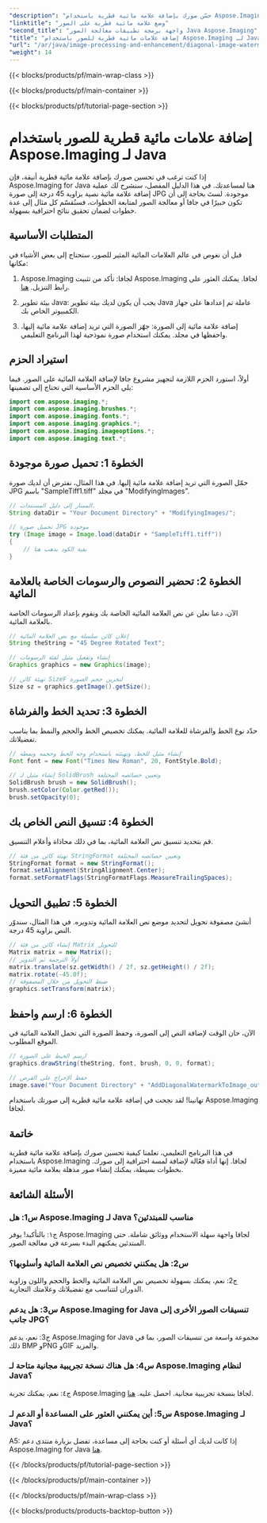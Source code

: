 ```yaml
---
"description": "حسّن صورك بإضافة علامة مائية قطرية باستخدام Aspose.Imaging لجافا. اتبع هذا الدليل خطوة بخطوة لإنشاء صور مذهلة بعلامة مائية بكل سهولة."
"linktitle": "وضع علامة مائية قطرية على الصور"
"second_title": "واجهة برمجة تطبيقات معالجة الصور Java Aspose.Imaging"
"title": "إضافة علامات مائية قطرية للصور باستخدام Aspose.Imaging لـ Java"
"url": "/ar/java/image-processing-and-enhancement/diagonal-image-watermarking/"
"weight": 14
---
```


{{< blocks/products/pf/main-wrap-class >}}

{{< blocks/products/pf/main-container >}}

{{< blocks/products/pf/tutorial-page-section >}}

# إضافة علامات مائية قطرية للصور باستخدام Aspose.Imaging لـ Java


إذا كنت ترغب في تحسين صورك بإضافة علامة مائية قطرية أنيقة، فإن Aspose.Imaging for Java هنا لمساعدتك. في هذا الدليل المفصل، سنشرح لك عملية إضافة علامة مائية نصية بزاوية 45 درجة إلى صورة JPG موجودة. لستَ بحاجة إلى أن تكون خبيرًا في جافا أو معالجة الصور لمتابعة الخطوات، فسنُقسّم كل مثال إلى عدة خطوات لضمان تحقيق نتائج احترافية بسهولة.

## المتطلبات الأساسية

قبل أن نغوص في عالم العلامات المائية المثير للصور، ستحتاج إلى بعض الأشياء في مكانها:

1. Aspose.Imaging لجافا: تأكد من تثبيت Aspose.Imaging لجافا. يمكنك العثور على رابط التنزيل. [هنا](https://releases.aspose.com/imaging/java/).

2. بيئة تطوير Java: يجب أن يكون لديك بيئة تطوير Java عاملة تم إعدادها على جهاز الكمبيوتر الخاص بك.

3. إضافة علامة مائية إلى الصورة: جهّز الصورة التي تريد إضافة علامة مائية إليها، واحفظها في مجلد. يمكنك استخدام صورة نموذجية لهذا البرنامج التعليمي.

## استيراد الحزم

أولاً، استورد الحزم اللازمة لتجهيز مشروع جافا لإضافة العلامة المائية على الصور. فيما يلي الحزم الأساسية التي تحتاج إلى تضمينها:

```java
import com.aspose.imaging.*;
import com.aspose.imaging.brushes.*;
import com.aspose.imaging.fonts.*;
import com.aspose.imaging.graphics.*;
import com.aspose.imaging.imageoptions.*;
import com.aspose.imaging.text.*;
```

## الخطوة 1: تحميل صورة موجودة

حمّل الصورة التي تريد إضافة علامة مائية إليها. في هذا المثال، نفترض أن لديك صورة JPG باسم "SampleTiff1.tiff" في مجلد "ModifyingImages".

```java
// المسار إلى دليل المستندات.
String dataDir = "Your Document Directory" + "ModifyingImages/";

// تحميل صورة JPG موجودة
try (Image image = Image.load(dataDir + "SampleTiff1.tiff"))
{
    // بقية الكود يذهب هنا
}
```

## الخطوة 2: تحضير النصوص والرسومات الخاصة بالعلامة المائية

الآن، دعنا نعلن عن نص العلامة المائية الخاصة بك ونقوم بإعداد الرسومات الخاصة بالعلامة المائية.

```java
// إعلان كائن سلسلة مع نص العلامة المائية
String theString = "45 Degree Rotated Text";

// إنشاء وتفعيل مثيل لفئة الرسومات
Graphics graphics = new Graphics(image);

// تهيئة كائن SizeF لتخزين حجم الصورة
Size sz = graphics.getImage().getSize();
```

## الخطوة 3: تحديد الخط والفرشاة

حدّد نوع الخط والفرشاة للعلامة المائية. يمكنك تخصيص الخط والحجم والنمط بما يناسب تفضيلاتك.

```java
// إنشاء مثيل للخط، وتهيئته باستخدام وجه الخط وحجمه ونمطه
Font font = new Font("Times New Roman", 20, FontStyle.Bold);

// إنشاء مثيل لـ SolidBrush وتعيين خصائصه المختلفة
SolidBrush brush = new SolidBrush();
brush.setColor(Color.getRed());
brush.setOpacity(0);
```

## الخطوة 4: تنسيق النص الخاص بك

قم بتحديد تنسيق نص العلامة المائية، بما في ذلك محاذاة وأعلام التنسيق.

```java
// تهيئة كائن من فئة StringFormat وتعيين خصائصه المختلفة
StringFormat format = new StringFormat();
format.setAlignment(StringAlignment.Center);
format.setFormatFlags(StringFormatFlags.MeasureTrailingSpaces);
```

## الخطوة 5: تطبيق التحويل

أنشئ مصفوفة تحويل لتحديد موضع نص العلامة المائية وتدويره. في هذا المثال، سندوّر النص بزاوية 45 درجة.

```java
// إنشاء كائن من فئة Matrix للتحويل
Matrix matrix = new Matrix();
// أولاً الترجمة ثم التدوير
matrix.translate(sz.getWidth() / 2f, sz.getHeight() / 2f);
matrix.rotate(-45.0f);
// ضبط التحويل من خلال المصفوفة
graphics.setTransform(matrix);
```

## الخطوة 6: ارسم واحفظ

الآن، حان الوقت لإضافة النص إلى الصورة، وحفظ الصورة التي تحمل العلامة المائية في الموقع المطلوب.

```java
// ارسم الخيط على الصورة
graphics.drawString(theString, font, brush, 0, 0, format);

// حفظ الإخراج على القرص
image.save("Your Document Directory" + "AddDiagonalWatermarkToImage_out.jpg");
```

تهانينا! لقد نجحت في إضافة علامة مائية قطرية إلى صورتك باستخدام Aspose.Imaging لجافا.

## خاتمة

في هذا البرنامج التعليمي، تعلمنا كيفية تحسين صورك بإضافة علامة مائية قطرية باستخدام Aspose.Imaging لجافا. إنها أداة فعّالة لإضافة لمسة احترافية إلى صورك. بخطوات بسيطة، يمكنك إنشاء صور مذهلة بعلامة مائية مميزة.

## الأسئلة الشائعة

### س1: هل Aspose.Imaging لـ Java مناسب للمبتدئين؟

ج١: بالتأكيد! يوفر Aspose.Imaging لجافا واجهة سهلة الاستخدام ووثائق شاملة. حتى المبتدئين يمكنهم البدء بسرعة في معالجة الصور.

### س2: هل يمكنني تخصيص نص العلامة المائية وأسلوبها؟

ج2: نعم، يمكنك بسهولة تخصيص نص العلامة المائية والخط والحجم واللون وزاوية الدوران لتتناسب مع تفضيلاتك وعلامتك التجارية.

### س3: هل يدعم Aspose.Imaging for Java تنسيقات الصور الأخرى إلى جانب JPG؟

ج3: نعم، يدعم Aspose.Imaging for Java مجموعة واسعة من تنسيقات الصور، بما في ذلك BMP وPNG وGIF والمزيد.

### س4: هل هناك نسخة تجريبية مجانية متاحة لـ Aspose.Imaging لنظام Java؟

ج٤: نعم، يمكنك تجربة Aspose.Imaging لجافا بنسخة تجريبية مجانية. احصل عليه. [هنا](https://releases.aspose.com/).

### س5: أين يمكنني العثور على المساعدة أو الدعم لـ Aspose.Imaging لـ Java؟

A5: إذا كانت لديك أي أسئلة أو كنت بحاجة إلى مساعدة، تفضل بزيارة منتدى دعم Aspose.Imaging for Java [هنا](https://forum.aspose.com/).

{{< /blocks/products/pf/tutorial-page-section >}}

{{< /blocks/products/pf/main-container >}}

{{< /blocks/products/pf/main-wrap-class >}}

{{< blocks/products/products-backtop-button >}}